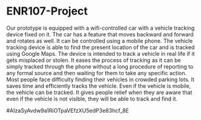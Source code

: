 # ENR107-Project
Our prototype is equipped with a wifi-controlled car with a vehicle tracking device fixed on it. The car has a feature that moves backward and forward and rotates as well. It can be controlled using a mobile phone. The vehicle tracking device is able to find the present location of the car and is tracked using Google Maps. The device is intended to track a vehicle in real life if it gets misplaced or stolen. It eases the process of tracking as it can be simply tracked through the phone without a long procedure of reporting to any formal source and then waiting for them to take any specific action. Most people face difficulty finding their vehicles in crowded parking lots. It saves time and efficiently tracks the vehicle. Even if the vehicle is mobile, the vehicle can be tracked. It gives people relief when they are aware that even if the vehicle is not visible, they will be able to track and find it.

#AIzaSyAvdw9a1RiOTpaVEfzXU5edP3e83hcf_8E